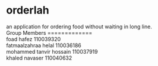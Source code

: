 # orderlah
an application for ordering food without waiting in long line.<br>
Group Members
=============<br>
foad hafez 110039320<br>
fatmaalzahraa helal 110036186<br>
mohammed tanvir hossain 110037919<br>
khaled navaser 110040632<br>

